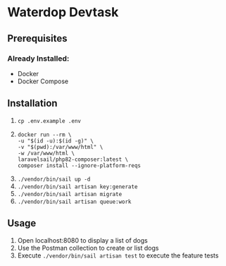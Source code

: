 # Waterdop Devtask

## Prerequisites

### Already Installed:
- Docker 
- Docker Compose

## Installation

1. `cp .env.example .env`
2. ```
   docker run --rm \
   -u "$(id -u):$(id -g)" \
   -v "$(pwd):/var/www/html" \
   -w /var/www/html \
   laravelsail/php82-composer:latest \
   composer install --ignore-platform-reqs
   ```
3. `./vendor/bin/sail up -d`
4. `./vendor/bin/sail artisan key:generate`
5. `./vendor/bin/sail artisan migrate`
6. `./vendor/bin/sail artisan queue:work`

## Usage

1. Open localhost:8080 to display a list of dogs
2. Use the Postman collection to create or list dogs
3. Execute `./vendor/bin/sail artisan test` to execute the feature tests
